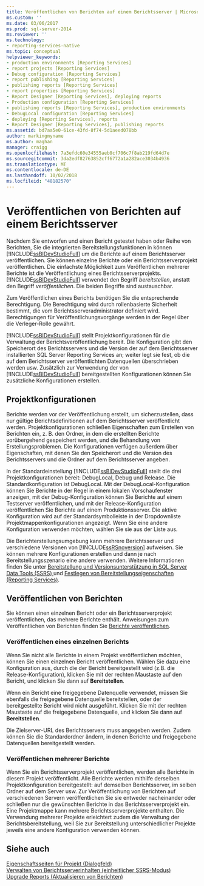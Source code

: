 ```yaml
---
title: Veröffentlichen von Berichten auf einem Berichtsserver | Microsoft-Dokumentation
ms.custom: ''
ms.date: 03/06/2017
ms.prod: sql-server-2014
ms.reviewer: ''
ms.technology:
- reporting-services-native
ms.topic: conceptual
helpviewer_keywords:
- production environments [Reporting Services]
- report projects [Reporting Services]
- Debug configuration [Reporting Services]
- report publishing [Reporting Services]
- publishing reports [Reporting Services]
- report properties [Reporting Services]
- Report Designer [Reporting Services], deploying reports
- Production configuration [Reporting Services]
- publishing reports [Reporting Services], production environments
- DebugLocal configuration [Reporting Services]
- deploying [Reporting Services], reports
- Report Designer [Reporting Services], publishing reports
ms.assetid: bd7aa5e0-61ce-43fd-8f74-5d1aeed078bb
author: markingmyname
ms.author: maghan
manager: craigg
ms.openlocfilehash: 7a3efdc60e34555aeb0cf706c7f8ab219fd64d7e
ms.sourcegitcommit: 3da2edf82763852cff6772a1a282ace3034b4936
ms.translationtype: MT
ms.contentlocale: de-DE
ms.lasthandoff: 10/02/2018
ms.locfileid: "48182570"
---
```

# <a name="publishing-reports-to-a-report-server"></a>Veröffentlichen von Berichten auf einem Berichtsserver
  Nachdem Sie entworfen und einen Bericht getestet haben oder Reihe von Berichten, Sie die integrierten Bereitstellungsfunktionen in können [!INCLUDE[ssBIDevStudioFull](../../includes/ssbidevstudiofull-md.md)] um die Berichte auf einem Berichtsserver veröffentlichen. Sie können einzelne Berichte oder ein Berichtsserverprojekt veröffentlichen. Die einfachste Möglichkeit zum Veröffentlichen mehrerer Berichte ist die Veröffentlichung eines Berichtsserverprojekts. [!INCLUDE[ssBIDevStudioFull](../../includes/ssbidevstudiofull-md.md)] verwendet den Begriff *bereitstellen*, anstatt den Begriff *veröffentlichen*. Die beiden Begriffe sind austauschbar.  
  
 Zum Veröffentlichen eines Berichts benötigen Sie die entsprechende Berechtigung. Die Berechtigung wird durch rollenbasierte Sicherheit bestimmt, die vom Berichtsserveradministrator definiert wird. Berechtigungen für Veröffentlichungsvorgänge werden in der Regel über die Verleger-Rolle gewährt.  
  
 [!INCLUDE[ssBIDevStudioFull](../../includes/ssbidevstudiofull-md.md)] stellt Projektkonfigurationen für die Verwaltung der Berichtsveröffentlichung bereit. Die Konfiguration gibt den Speicherort des Berichtsservers und die Version der auf dem Berichtsserver installierten SQL Server Reporting Services an; weiter legt sie fest, ob die auf dem Berichtsserver veröffentlichten Datenquellen überschrieben werden usw. Zusätzlich zur Verwendung der von [!INCLUDE[ssBIDevStudioFull](../../includes/ssbidevstudiofull-md.md)] bereitgestellten Konfigurationen können Sie zusätzliche Konfigurationen erstellen.  
  
## <a name="project-configurations"></a>Projektkonfigurationen  
 Berichte werden vor der Veröffentlichung erstellt, um sicherzustellen, dass nur gültige Berichtsdefinitionen auf dem Berichtsserver veröffentlicht werden. Projektkonfigurationen schließen Eigenschaften zum Erstellen von Berichten ein, z. B. den Ordner, in dem die erstellten Berichte vorübergehend gespeichert werden, und die Behandlung von Erstellungsproblemen. Die Konfigurationen verfügen außerdem über Eigenschaften, mit denen Sie den Speicherort und die Version des Berichtsservers und die Ordner auf dem Berichtsserver angeben.  
  
 In der Standardeinstellung [!INCLUDE[ssBIDevStudioFull](../../includes/ssbidevstudiofull-md.md)] stellt die drei Projektkonfigurationen bereit: DebugLocal, Debug und Release. Die Standardkonfiguration ist DebugLocal. Mit der DebugLocal-Konfiguration können Sie Berichte in der Regel in einem lokalen Vorschaufenster anzeigen, mit der Debug-Konfiguration können Sie Berichte auf einem Testserver veröffentlichen, und mit der Release-Konfiguration veröffentlichen Sie Berichte auf einem Produktionsserver. Die aktive Konfiguration wird auf der Standardsymbolleiste in der Dropdownliste Projektmappenkonfigurationen angezeigt. Wenn Sie eine andere Konfiguration verwenden möchten, wählen Sie sie aus der Liste aus.  
  
 Die Berichterstellungsumgebung kann mehrere Berichtsserver und verschiedene Versionen von [!INCLUDE[ssRSnoversion](../../includes/ssrsnoversion-md.md)] aufweisen. Sie können mehrere Konfigurationen erstellen und dann je nach Bereitstellungsszenario eine andere verwenden. Weitere Informationen finden Sie unter [Bereitstellung und Versionsunterstützung in SQL Server Data Tools &#40;SSRS&#41; ](../tools/deployment-and-version-support-in-sql-server-data-tools-ssrs.md) und [Festlegen von Bereitstellungseigenschaften &#40;Reporting Services&#41;](../tools/set-deployment-properties-reporting-services.md).  
  
## <a name="publishing-reports"></a>Veröffentlichen von Berichten  
 Sie können einen einzelnen Bericht oder ein Berichtsserverprojekt veröffentlichen, das mehrere Berichte enthält. Anweisungen zum Veröffentlichen von Berichten finden Sie [Berichte veröffentlichen](../publish-reports.md).  
  
### <a name="publishing-a-single-report"></a>Veröffentlichen eines einzelnen Berichts  
 Wenn Sie nicht alle Berichte in einem Projekt veröffentlichen möchten, können Sie einen einzelnen Bericht veröffentlichen. Wählen Sie dazu eine Konfiguration aus, durch die der Bericht bereitgestellt wird (z.B. die Release-Konfiguration), klicken Sie mit der rechten Maustaste auf den Bericht, und klicken Sie dann auf **Bereitstellen**.  
  
 Wenn ein Bericht eine freigegebene Datenquelle verwendet, müssen Sie ebenfalls die freigegebene Datenquelle bereitstellen, oder der bereitgestellte Bericht wird nicht ausgeführt. Klicken Sie mit der rechten Maustaste auf die freigegebene Datenquelle, und klicken Sie dann auf **Bereitstellen**.  
  
 Die Zielserver-URL des Berichtsservers muss angegeben werden. Zudem können Sie die Standardordner ändern, in denen Berichte und freigegebene Datenquellen bereitgestellt werden.  
  
### <a name="publishing-multiple-reports"></a>Veröffentlichen mehrerer Berichte  
 Wenn Sie ein Berichtsserverprojekt veröffentlichen, werden alle Berichte in diesem Projekt veröffentlicht. Alle Berichte werden mithilfe derselben Projektkonfiguration bereitgestellt: auf demselben Berichtsserver, im selben Ordner auf dem Server usw. Zur Veröffentlichung von Berichten auf verschiedenen Servern veröffentlichen Sie sie entweder nacheinander oder schließen nur die gewünschten Berichte in das Berichtsserverprojekt ein. Eine Projektmappe kann mehrere Berichtsserverprojekte enthalten. Die Verwendung mehrerer Projekte erleichtert zudem die Verwaltung der Berichtsbereitstellung, weil Sie zur Bereitstellung unterschiedlicher Projekte jeweils eine andere Konfiguration verwenden können.  
  
## <a name="see-also"></a>Siehe auch  
 [Eigenschaftsseiten für Projekt (Dialogfeld)](../tools/project-property-pages-dialog-box.md)   
 [Verwalten von Berichtsserverinhalten &#40;einheitlicher SSRS-Modus&#41;](../report-server/report-server-content-management-ssrs-native-mode.md)   
 [Upgrade Reports (Aktualisieren von Berichten)](../install-windows/upgrade-reports.md)  
  
  
